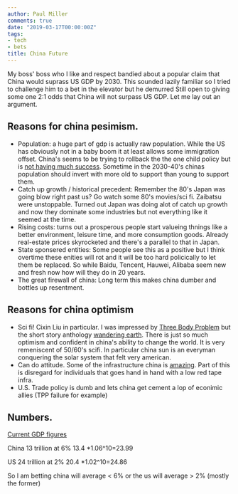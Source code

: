 ```yaml
---
author: Paul Miller
comments: true
date: "2019-03-17T00:00:00Z"
tags:
- tech
- bets
title: China Future
---
```


My boss' boss who I like and respect bandied about a popular claim that China would suprass US GDP by 2030. This sounded lazily familiar so I tried to challenge him to a bet in the elevator but he demurred 
Still open to giving some one 2:1 odds that China  will not surpass US GDP. Let me lay out an argument. 

## Reasons for china pesimism. 
* Population: a huge part of gdp is actually raw population. While the US has obviously not in a baby boom it at least allows some immigration offset. China's seems to be trying to rollback the the one child policy but is [not having much success](https://en.wikipedia.org/wiki/One-child_policy#Relaxation). Sometime in the 2030-40's chinas population should invert with more old to support than young to support them. 
* Catch up growth / historical precedent: Remember the 80's Japan was going blow right past us? Go watch some 80's movies/sci fi. Zaibatsu were unstoppable.  Turned out Japan was doing alot of catch up growth and now they dominate some industries but not everything like it seemed at the time. 
* Rising costs: turns out a prosperous people start valueing thnings like a better environment, leisure time, and more consumption goods. Already real-estate prices skyrocketed and there's a parallel to that in Japan.
* State sponsered entities: Some people see this as a positive but I think overtime these enities will rot and it will be too hard policically to let them be replaced. So while Baidu, Tencent, Hauwei, Alibaba seem new and fresh now how will they do in 20 years.
* The great firewall of china: Long term this makes china dumber and bottles up resentment. 


## Reasons for china optimism
* Sci fi! Cixin Liu in particular. I was impressed by [Three Body Problem](https://www.amazon.com/Three-Body-Problem-Cixin-Liu/dp/0765382032/ref=sr_1_3?keywords=three+body+problem&qid=1552883733&s=gateway&sr=8-3) but the short story anthology [wandering earth](https://www.amazon.com/Wandering-Earth-Classic-Science-Collection-ebook/dp/B00CXUKNA2/ref=sr_1_2?keywords=wandering+earth&qid=1552883953&s=gateway&sr=8-2). There is just so much optimism and confident in china's ability to change the world. It is very remeniscent of 50/60's scifi. In particular china sun is an everyman conquering the solar system that felt very american.
* Can do attitude. Some of the infrastructure china is [amazing](http://www.highestbridges.com/wiki/images/7/78/64Aizhai2013Wide.jpg). Part of this is disregard for individuals that goes hand in hand with a low red tape infra.
* U.S. Trade policy is dumb and lets china get cement a lop of econimic allies (TPP failure for example)

## Numbers.
[Current GDP figures](https://en.wikipedia.org/wiki/List_of_countries_by_GDP_(nominal))

China 13 trillion at 6%
13.4 *1.06^10=23.99

US 24 trillion at 2%
20.4 *1.02^10=24.86

So I am betting china will average < 6% or the us will average > 2% (mostly the former)